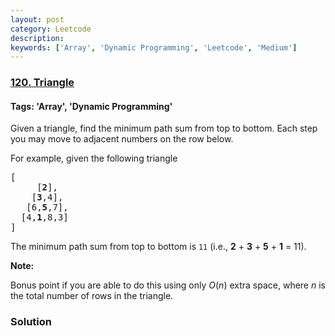 ```yaml
---
layout: post
category: Leetcode
description: 
keywords: ['Array', 'Dynamic Programming', 'Leetcode', 'Medium']
---
```

### [120. Triangle](https://leetcode.com/problems/triangle)

#### Tags: 'Array', 'Dynamic Programming'

<div class="content__u3I1 question-content__JfgR"><div><p>Given a triangle, find the minimum path sum from top to bottom. Each step you may move to adjacent numbers on the row below.</p>
<p>For example, given the following triangle</p>
<pre>[
     [<strong>2</strong>],
    [<strong>3</strong>,4],
   [6,<strong>5</strong>,7],
  [4,<strong>1</strong>,8,3]
]
</pre>
<p>The minimum path sum from top to bottom is <code>11</code> (i.e., <strong>2</strong> + <strong>3</strong> + <strong>5</strong> + <strong>1</strong> = 11).</p>
<p><strong>Note:</strong></p>
<p>Bonus point if you are able to do this using only <em>O</em>(<em>n</em>) extra space, where <em>n</em> is the total number of rows in the triangle.</p>
</div></div>

### Solution
